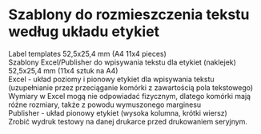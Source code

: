 # Szablony do rozmieszczenia tekstu według układu etykiet <br>
Label templates 52,5x25,4 mm (A4 11x4 pieces) <br>
Szablony Excel/Publisher do wpisywania tekstu dla etykiet (naklejek) 52,5x25,4 mm (11x4 sztuk na A4) <br>
Excel - układ poziomy i pionowy etykiet dla wpisywania tekstu (uzupełnianie przez przeciąganie komórki z zawartością pola tekstowego) <br>
Wymiary w Excel mogą nie odpowiadać fizycznym, dlatego komórki mają różne rozmiary, także z powodu wymuszonego marginesu <br>
Publisher - układ pionowy etykiet (wysoka kolumna, krótki wiersz) <br>
Zrobić wydruk testowy na danej drukarce przed drukowaniem seryjnym. <br>
